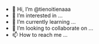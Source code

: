 - 👋 Hi, I’m @tienoitienaaa
- 👀 I’m interested in ...
- 🌱 I’m currently learning ...
- 💞️ I’m looking to collaborate on ...
- 📫 How to reach me ...

<!---
tienoitienaaa/tienoitienaaa is a ✨ special ✨ repository because its `README.md` (this file) appears on your GitHub profile.
You can click the Preview link to take a look at your changes.
--->
